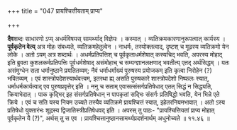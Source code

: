 +++
title = "047 प्रायश्चित्तीयताम् प्राप्य"

+++

**दैव**शब्दः साधारणो ऽप्य् अधर्मविषयस् सामर्थ्याद् विज्ञेयः । कस्मात् । व्यतिक्रमकारणानुरूपत्वात् कार्यस्य । **पूर्वकृतेन वेत्य्** अत्र मोहः संबध्यते, व्यतिक्रमहेतुत्वेन । नाधर्मः, तस्योक्तत्वाद्, दृष्टश् च मूढस्य व्यतिक्रमो येन लोके । अतो ऽयम् अत्र शब्दार्थः । अधर्मप्रतिपत्तिश् च पूर्वकृताधर्मशेषात् कस्यचिद् भवति, अपरस्य मोहाद् इति ब्रुवता कुशलकर्मप्रतिपत्तिः पूर्वधर्मशेषाद् असंमोहाच् च सम्यग्ज्ञानलक्षणाद् भवतीत्य् एतद् अर्थसिद्धम् । यतः असंमुग्धेन सता धर्मानुष्ठाने प्रयतितव्यम्; नैवं धर्माधर्माख्यं पुरुषस्य प्रयोजकम् इति कृत्वा निरोहेन (?) भवितव्यम् । एवं शास्त्रोपदेशस्यार्थवत्त्वम्, इतरथा ह्य् असति पुरुषकारे शास्त्रोपदेशो निष्फलः स्यात्, धर्माधर्मकार्यत्वाद् एव पुरुषप्रवृत्तेर् इति । ननु च सताम् एवासत्संसर्गप्रतिषेधाद् एतत् सिद्धं न सिद्ध्यति, क्रियाभेदात् । पाक कृद्भिर् इह संसर्गप्रतिषेधान् न पापकृतां सद्भिः संसर्गः प्रतिषिद्धो भवति, येन भिन्ने एते क्रिये । एवं च सति यस्य नियम उच्यते तस्यैव व्यतिक्रमे प्रायश्चित्तं स्यात्, इहेतरनियमभावात् । अतो ऽस्य प्रतिषेधो युक्तारंभः शूद्रस्य द्विजातिस्त्रीप्रतिषेधवद् इति । अपरस् तु पाठः- "प्रायश्चित्तियतां प्राप्य मोहात् पूर्वकृतेन यै (?)", अर्थस् तु स एव । प्रायश्चित्तानुष्ठानसामर्थ्यप्रदर्शनार्थम् अधुनोच्यते ॥ ११.४६ ॥